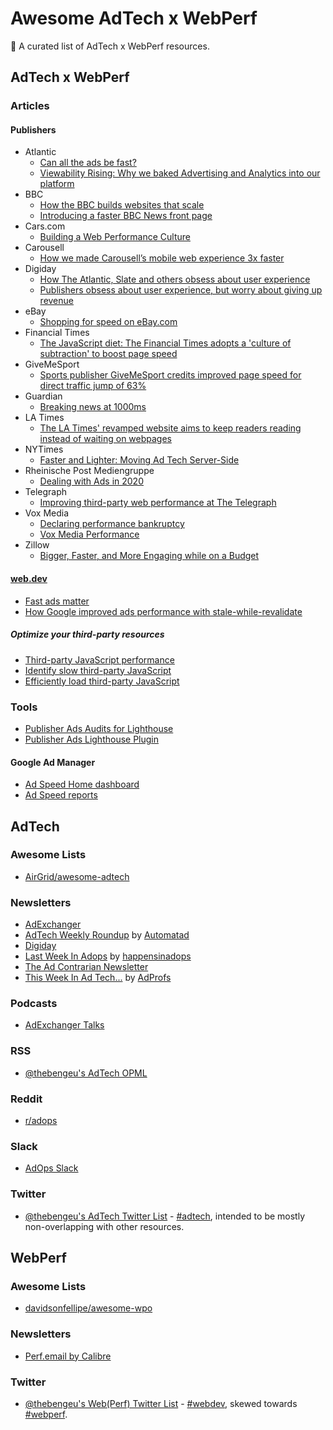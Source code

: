 # Awesome AdTech x WebPerf

💸 A curated list of AdTech x WebPerf resources.

## AdTech x WebPerf

### Articles

#### Publishers

- Atlantic
  - [Can all the ads be fast?](https://building.theatlantic.com/can-all-the-ads-be-fast-6aafa2e2045e)
  - [Viewability Rising: Why we baked Advertising and Analytics into our platform](https://building.theatlantic.com/viewability-rising-why-we-baked-advertising-and-analytics-into-our-platform-43e474bc203e)
- BBC
  - [How the BBC builds websites that scale](https://www.creativebloq.com/features/how-the-bbc-builds-websites-that-scale)
  - [Introducing a faster BBC News front page](https://wildlyinaccurate.com/introducing-a-faster-bbc-news-front-page/)
- Cars.com
  - [Building a Web Performance Culture](https://tech.cars.com/building-a-web-performance-culture-902f34394b50)
- Carousell
  - [How we made Carousell’s mobile web experience 3x faster](https://medium.com/carousell-insider/how-we-made-carousells-mobile-web-experience-3x-faster-bbb3be93e006)
- Digiday
  - [How The Atlantic, Slate and others obsess about user experience](https://digiday.com/media/atlantic-mic-publishers-obsess-user-experience/)
  - [Publishers obsess about user experience, but worry about giving up revenue](https://digiday.com/media/publishers-obsess-user-experience-worry-giving-revenue/)
- eBay
  - [Shopping for speed on eBay.com](https://web.dev/shopping-for-speed-on-ebay/)
- Financial Times
  - [The JavaScript diet: The Financial Times adopts a 'culture of subtraction' to boost page speed](https://digiday.com/uk/financial-times-page-speed-vroom/)
- GiveMeSport
  - [Sports publisher GiveMeSport credits improved page speed for direct traffic jump of 63%](https://digiday.com/uk/sports-publisher-givemesport-culls-ads-and-sees-direct-traffic-jump-63/)
- Guardian
  - [Breaking news at 1000ms](https://speakerdeck.com/patrickhamann/breaking-news-at-1000ms-front-trends-2014)
- LA Times
  - [The LA Times' revamped website aims to keep readers reading instead of waiting on webpages](https://www.journalism.co.uk/news/the-la-times-revamped-website-aims-to-keep-readers-clicking-and-reading/s2/a743871/)
- NYTimes
  - [Faster and Lighter: Moving Ad Tech Server-Side](https://open.nytimes.com/faster-and-lighter-moving-ad-tech-server-side-ef4bd6d2f2eb)
- Rheinische Post Mediengruppe
  - [Dealing with Ads in 2020](https://schepp.dev/posts/ad-integration-in-2020/)
- Telegraph
  - [Improving third-party web performance at The Telegraph](https://medium.com/the-telegraph-engineering/improving-third-party-web-performance-at-the-telegraph-a0a1000be5)
- Vox Media
  - [Declaring performance bankruptcy](https://product.voxmedia.com/2015/5/6/8561867/declaring-performance-bankruptcy)
  - [Vox Media Performance](https://responsivewebdesign.com/podcast/vox-media-performance/)
- Zillow
  - [Bigger, Faster, and More Engaging while on a Budget](https://www.zillow.com/tech/bigger-faster-more-engaging-budget/)

#### [web.dev](https://web.dev/)

- [Fast ads matter](https://web.dev/fast-ads-matter/)
- [How Google improved ads performance with stale-while-revalidate](https://web.dev/ads-case-study-stale-while-revalidate/)

##### Optimize your third-party resources

- [Third-party JavaScript performance](https://web.dev/third-party-javascript/)
- [Identify slow third-party JavaScript](https://web.dev/identify-slow-third-party-javascript/)
- [Efficiently load third-party JavaScript](https://web.dev/efficiently-load-third-party-javascript/)

### Tools

- [Publisher Ads Audits for Lighthouse](https://developers.google.com/publisher-ads-audits)
- [Publisher Ads Lighthouse Plugin](https://github.com/googleads/publisher-ads-lighthouse-plugin)

#### Google Ad Manager

- [Ad Speed Home dashboard](https://support.google.com/admanager/answer/9203630)
- [Ad Speed reports](https://support.google.com/admanager/answer/9222059)

## AdTech

### Awesome Lists

- [AirGrid/awesome-adtech](https://github.com/AirGrid/awesome-adtech)

### Newsletters

- [AdExchanger](https://www.adexchanger.com/newsletter/)
- [AdTech Weekly Roundup](https://automatad.com/ad-tech-weekly.php) by [Automatad](https://automatad.com/)
- [Digiday](https://digiday.com/newsletters/)
- [Last Week In Adops](http://tinyletter.com/happensinadops) by [happensinadops](https://twitter.com/happensinadops)
- [The Ad Contrarian Newsletter](https://www.bobhoffmanswebsite.com/newsletters)
- [This Week In Ad Tech...](https://adprofs.co/this-week-in-ad-tech/) by [AdProfs](https://adprofs.co/)

### Podcasts

- [AdExchanger Talks](https://www.adexchanger.com/podcast/)

### RSS

- [@thebengeu's AdTech OPML](https://raw.githubusercontent.com/thebengeu/awesome-adtech-webperf/master/adtech.opml)

### Reddit

- [r/adops](https://www.reddit.com/r/adops/)

### Slack

- [AdOps Slack](https://join.slack.com/t/redditadops/shared_invite/enQtODM3NDcwMDA0ODk2LTQ0ZDk0OGRiMTIwMDc5MTY2Y2U5ZjRiOTc4MjMwMDMyMGIzNGI3ZTA2YzVkMzRjOTU4MjE3MWE2YmY4M2RhNWQ)

### Twitter

- [@thebengeu's AdTech Twitter List](https://twitter.com/i/lists/1238822958157762561) - [#adtech](https://twitter.com/hashtag/adtech), intended to be mostly non-overlapping with other resources.

## WebPerf

### Awesome Lists

- [davidsonfellipe/awesome-wpo](https://github.com/davidsonfellipe/awesome-wpo)

### Newsletters

- [Perf.email by Calibre](https://perf.email/)

### Twitter

- [@thebengeu's Web(Perf) Twitter List](https://twitter.com/i/lists/1238822891153743873) - [#webdev](https://twitter.com/hashtag/webdev), skewed towards [#webperf](https://twitter.com/hashtag/webperf).
